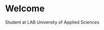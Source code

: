 # Welcome

Student at LAB University of Applied Sciences

<!---
Maanmittar1/Maanmittar1 is a ✨ special ✨ repository because its `README.md` (this file) appears on your GitHub profile.
You can click the Preview link to take a look at your changes.
--->
